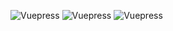 ![Vuepress](https://xj-1253772569.file.myqcloud.com/img/wallhaven-mini.png)
![Vuepress](https://xj-1253772569.file.myqcloud.com/581532.jpg)
![Vuepress](https://xj-1253772569.file.myqcloud.com/126876644.jpg)
